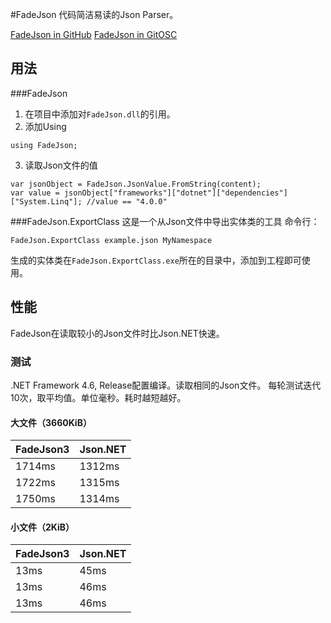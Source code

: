 #FadeJson
代码简洁易读的Json Parser。

[FadeJson in GitHub](https://github.com/YangFan789/FadeJson)
[FadeJson in GitOSC](http://git.oschina.net/fuis/FadeJson)

<script src='http://git.oschina.net/fuis/FadeJson/star_widget_preview'></script>
<script src='http://git.oschina.net/fuis/FadeJson/fork_widget_preview'></script>

## 用法

###FadeJson
1. 在项目中添加对`FadeJson.dll`的引用。
2. 添加Using

```
using FadeJson;
```

3. 读取Json文件的值

```
var jsonObject = FadeJson.JsonValue.FromString(content);
var value = jsonObject["frameworks"]["dotnet"]["dependencies"]["System.Linq"]; //value == "4.0.0"
```

###FadeJson.ExportClass
这是一个从Json文件中导出实体类的工具
命令行：
```
FadeJson.ExportClass example.json MyNamespace
```
生成的实体类在`FadeJson.ExportClass.exe`所在的目录中，添加到工程即可使用。

## 性能
FadeJson在读取较小的Json文件时比Json.NET快速。

### 测试
.NET Framework 4.6, Release配置编译。读取相同的Json文件。
每轮测试迭代10次，取平均值。单位毫秒。耗时越短越好。

#### 大文件（3660KiB）

|FadeJson3|Json.NET|
|---------|--------|
|1714ms|1312ms|
|1722ms|1315ms|
|1750ms|1314ms|

#### 小文件（2KiB）

|FadeJson3|Json.NET|
|---------|--------|
|13ms|45ms|
|13ms|46ms|
|13ms|46ms|